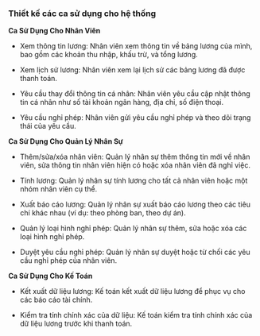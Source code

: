 ### Thiết kế các ca sử dụng cho hệ thống
**Ca Sử Dụng Cho Nhân Viên**

- Xem thông tin lương: Nhân viên xem thông tin về bảng lương của mình, bao gồm các khoản thu nhập, khấu trừ, và tổng lương.

- Xem lịch sử lương: Nhân viên xem lại lịch sử các bảng lương đã được thanh toán.

- Yêu cầu thay đổi thông tin cá nhân: Nhân viên yêu cầu cập nhật thông tin cá nhân như số tài khoản ngân hàng, địa chỉ, số điện thoại.

- Yêu cầu nghỉ phép: Nhân viên gửi yêu cầu nghỉ phép và theo dõi trạng thái của yêu cầu.
  
**Ca Sử Dụng Cho Quản Lý Nhân Sự**

- Thêm/sửa/xóa nhân viên: Quản lý nhân sự thêm thông tin mới về nhân viên, sửa thông tin nhân viên hiện có hoặc xóa nhân viên đã nghỉ việc.

- Tính lương: Quản lý nhân sự tính lương cho tất cả nhân viên hoặc một nhóm nhân viên cụ thể.

- Xuất báo cáo lương: Quản lý nhân sự xuất báo cáo lương theo các tiêu chí khác nhau (ví dụ: theo phòng ban, theo dự án).

- Quản lý loại hình nghỉ phép: Quản lý nhân sự thêm, sửa hoặc xóa các loại hình nghỉ phép.

- Duyệt yêu cầu nghỉ phép: Quản lý nhân sự duyệt hoặc từ chối các yêu cầu nghỉ phép của nhân viên.

**Ca Sử Dụng Cho Kế Toán**

- Kết xuất dữ liệu lương: Kế toán kết xuất dữ liệu lương để phục vụ cho các báo cáo tài chính.

- Kiểm tra tính chính xác của dữ liệu: Kế toán kiểm tra tính chính xác của dữ liệu lương trước khi thanh toán.
